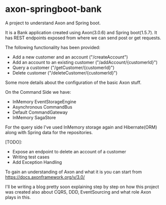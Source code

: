 # axon-springboot-bank
A project to understand Axon and Spring boot.

It is a Bank application created using Axon(3.0.6) and Spring boot(1.5.7). It has REST endpoints exposed from where we can 
send post or get requests.

The following functionality has been provided:
  
  - Add a new customer and an account ("/createAccount")
  - Add an account to an existing customer ("/addAccount/{customerId}")
  - Query a customer ("/getCustomer/{customerId}")
  - Delete customer ("/deleteCustomer/{customerId}")
  
Some more details about the configuration of the basic Axon stuff.

On the Command Side we have:

  - InMemory EventStorageEngine
  - Asynchronous CommandBus
  - Default CommandGateway
  - InMemory SagaStore

For the query side I've used InMemory storage again and Hibernate(ORM) along with Spring data for the repositories.

[TODO]: 

  - Expose an endpoint to delete an account of a customer
  - Writing test cases
  - Add Exception Handling

To gain an understanding of Axon and what it is you can start from https://docs.axonframework.org/v/3.0/

I'll be writing a blog pretty soon explaining step by step on how this project was created also about CQRS, DDD, EventSourcing and what role Axon plays in this.
